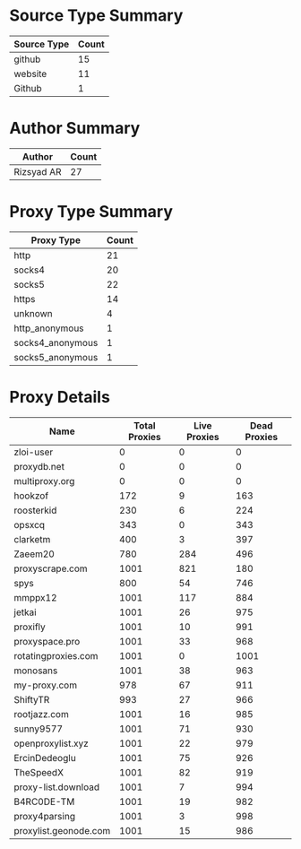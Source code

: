 # Source Type Summary

| Source Type | Count |
|-------------|-------|
| github | 15 |
| website | 11 |
| Github | 1 |


# Author Summary

| Author | Count |
|--------|-------|
| Rizsyad AR | 27 |


# Proxy Type Summary

| Proxy Type | Count |
|------------|-------|
| http | 21 |
| socks4 | 20 |
| socks5 | 22 |
| https | 14 |
| unknown | 4 |
| http_anonymous | 1 |
| socks4_anonymous | 1 |
| socks5_anonymous | 1 |


# Proxy Details

| Name | Total Proxies | Live Proxies | Dead Proxies |
|------|---------------|--------------|---------------|
| zloi-user | 0 | 0 | 0 |
| proxydb.net | 0 | 0 | 0 |
| multiproxy.org | 0 | 0 | 0 |
| hookzof | 172 | 9 | 163 |
| roosterkid | 230 | 6 | 224 |
| opsxcq | 343 | 0 | 343 |
| clarketm | 400 | 3 | 397 |
| Zaeem20 | 780 | 284 | 496 |
| proxyscrape.com | 1001 | 821 | 180 |
| spys | 800 | 54 | 746 |
| mmppx12 | 1001 | 117 | 884 |
| jetkai | 1001 | 26 | 975 |
| proxifly | 1001 | 10 | 991 |
| proxyspace.pro | 1001 | 33 | 968 |
| rotatingproxies.com | 1001 | 0 | 1001 |
| monosans | 1001 | 38 | 963 |
| my-proxy.com | 978 | 67 | 911 |
| ShiftyTR | 993 | 27 | 966 |
| rootjazz.com | 1001 | 16 | 985 |
| sunny9577 | 1001 | 71 | 930 |
| openproxylist.xyz | 1001 | 22 | 979 |
| ErcinDedeoglu | 1001 | 75 | 926 |
| TheSpeedX | 1001 | 82 | 919 |
| proxy-list.download | 1001 | 7 | 994 |
| B4RC0DE-TM | 1001 | 19 | 982 |
| proxy4parsing | 1001 | 3 | 998 |
| proxylist.geonode.com | 1001 | 15 | 986 |
